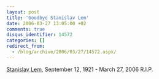 ```yaml
---
layout: post
title: 'Goodbye Stanislav Lem'
date: 2006-03-27 13:05:00 +02
comments: true
disqus_identifier: 14572
categories: []
redirect_from:
  - /blog/archive/2006/03/27/14572.aspx/
---
```


[Stanislav Lem](http://en.wikipedia.org/wiki/Stanislav_Lem), September 12, 1921 - March 27, 2006
R.I.P.

